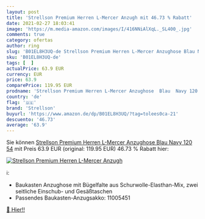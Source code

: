 ```yaml
---
layout: post
title: 'Strellson Premium Herren L-Mercer Anzugh mit 46.73 % Rabatt'
date: 2021-02-27 18:03:41
image: 'https://m.media-amazon.com/images/I/416NNiAlXqL._SL400_.jpg'
comments: true
category: ofertas
author: ring
slug: 'B01EL8H3UQ-de Strellson Premium Herren L-Mercer Anzughose Blau Navy 120 54'
sku: 'B01EL8H3UQ-de'
tags: [  ]
actualPrice: 63.9 EUR
currency: EUR
price: 63.9
comparePrice: 119.95 EUR
prodname: 'Strellson Premium Herren L-Mercer Anzughose  Blau  Navy 120   54'
country: 'de'
flag: '🇩🇪'
brand: 'Strellson'
buyurl: 'https://www.amazon.de/dp/B01EL8H3UQ/?tag=tolees0ca-21'
descuento: '46.73'
average: '63.9'
---
```


Sie können [Strellson Premium Herren L-Mercer Anzughose  Blau  Navy 120   54](https://www.amazon.de/dp/B01EL8H3UQ/?tag=tolees0ca-21) mit Preis 63.9 EUR (original: 119.95 EUR) 46.73 % Rabatt hier:

[![Strellson Premium Herren L-Mercer Anzugh](https://m.media-amazon.com/images/I/416NNiAlXqL._SL400_.jpg)](https://www.amazon.de/dp/B01EL8H3UQ/?tag=tolees0ca-21)

ℹ️:

- Baukasten Anzughose mit Bügelfalte aus Schurwolle-Elasthan-Mix, zwei seitliche Einschub- und Gesäßtaschen
- Passendes Baukasten-Anzugsakko: 11005451

[🛒 Hier!!](https://www.amazon.de/dp/B01EL8H3UQ/?tag=tolees0ca-21)
